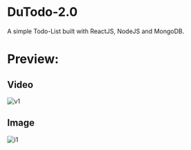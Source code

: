 # DuTodo-2.0
A simple Todo-List built with ReactJS, NodeJS and MongoDB.

# Preview:

## Video
![v1](https://user-images.githubusercontent.com/55031190/132991180-66dc44c9-498a-4d34-be9d-2fcb24ed4706.gif)

## Image
![i1](https://user-images.githubusercontent.com/55031190/132991014-62683aab-bb17-4183-99d3-2744295f3974.png)
